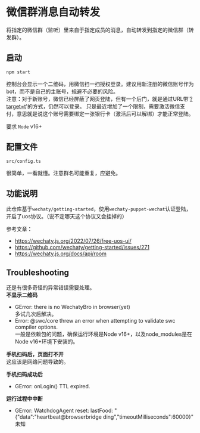 # 微信群消息自动转发
将指定的微信群（监听）里来自于指定成员的消息，自动转发到指定的微信群（转发群）。

## 启动
```
npm start
```
控制台会显示一个二维码，用微信扫一扫授权登录。建议用新注册的微信账号作为bot，而不是自己的主账号，规避不必要的风险。  
注意：对于新账号，微信已经屏蔽了网页登陆，但有一个后门，就是通过URL带'[?target=t](https://wx.qq.com/?target=t)'的方式，仍然可以登录。
只是最近增加了一个限制，需要激活微信支付，意思就是说这个账号需要绑定一张银行卡（激活后可以解绑）才能正常登陆。

要求 `Node` v16+

## 配置文件
```
src/config.ts
```
很简单，一看就懂。注意群名可能重复，应避免。

## 功能说明
此仓库基于`wechaty/getting-started`，使用`wechaty-puppet-wechat`认证登陆，开启了uos协议。（说不定哪天这个协议又会挂掉的）  

参考文章：
* https://wechaty.js.org/2022/07/26/free-uos-ui/
* https://github.com/wechaty/getting-started/issues/271
* https://wechaty.js.org/docs/api/room

## Troubleshooting
还是有很多奇怪的异常错误需要处理。  
**不显示二维码**  
* GError: there is no WechatyBro in browser(yet)  
多试几次后解决。  
* Error: @swc/core threw an error when attempting to validate swc compiler options.  
一般是依赖包的问题，确保运行环境是Node v16+，以及node_modules是在Node v16+环境下安装的。

**手机扫码后，页面打不开**  
这应该是网络问题导致的。

**手机扫码成功后**
* GError: onLogin() TTL expired.  

**运行过程中中断**
* GError: WatchdogAgent reset: lastFood: "{"data":"heartbeat@browserbridge ding","timeoutMilliseconds":60000}"  
未知
